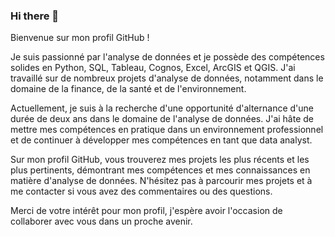 ### Hi there 👋

<!--
**MahmoudAliH/MahmoudAliH** is a ✨ _special_ ✨ repository because its `README.md` (this file) appears on your GitHub profile.

Here are some ideas to get you started:

- 🔭 I’m currently working on ...
- 🌱 I’m currently learning ...
- 👯 I’m looking to collaborate on ...
- 🤔 I’m looking for help with ...
- 💬 Ask me about ...
- 📫 How to reach me: ...
- 😄 Pronouns: ...
- ⚡ Fun fact: ...
-->
Bienvenue sur mon profil GitHub !

Je suis passionné par l'analyse de données et je possède des compétences solides en Python, SQL, Tableau, Cognos, Excel, ArcGIS et QGIS. J'ai travaillé sur de nombreux projets d'analyse de données, notamment dans le domaine de la finance, de la santé et de l'environnement.

Actuellement, je suis à la recherche d'une opportunité d'alternance d'une durée de deux ans dans le domaine de l'analyse de données. J'ai hâte de mettre mes compétences en pratique dans un environnement professionnel et de continuer à développer mes compétences en tant que data analyst.

Sur mon profil GitHub, vous trouverez mes projets les plus récents et les plus pertinents, démontrant mes compétences et mes connaissances en matière d'analyse de données. N'hésitez pas à parcourir mes projets et à me contacter si vous avez des commentaires ou des questions.

Merci de votre intérêt pour mon profil, j'espère avoir l'occasion de collaborer avec vous dans un proche avenir.
